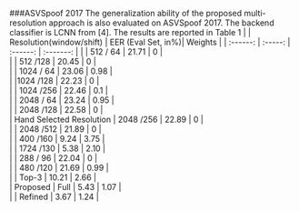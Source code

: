 ###ASVSpoof 2017
The generalization ability of the proposed multi-resolution approach is also evaluated on ASVSpoof 2017. The backend classifier is LCNN from [4]. The results are reported in Table 1
|    | Resolution(window/shift) | EER (Eval Set, in%)| Weights | 
| :------: | :-----: | :------: | :-------: | 
|     | 512 / 64 | 21.71 | 0 |      
|  | 512 /128 | 20.45 | 0 |       
|  | 1024 / 64 | 23.06 | 0.98 |       
|  |1024 /128 | 22.23  | 0 |      
|  | 1024 /256 | 22.46  | 0.1 |  
|  | 2048 / 64 | 23.24 | 0.95 |     
|  | 2048 /128 | 22.58 | 0 |     
| Hand Selected Resolution | 2048 /256 | 22.89 | 0 |    
|  | 2048 /512 | 21.89  | 0 |    
|  | 400 /160 | 9.24  | 3.75 |    
|  | 1724 /130 | 5.38  | 2.10 |    
|  | 288 / 96 | 22.04 | 0 |     
|  | 480 /120 |  21.69  | 0.99 |     
|  | Top-3 | 10.21  | 2.66 |    
| Proposed | Full | 5.43  | 1.07 |   
|    | Refined | 3.67  | 1.24 | 
